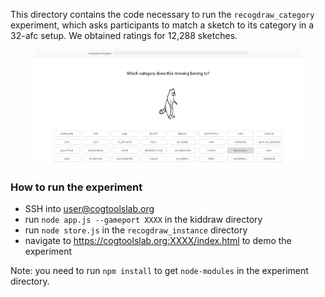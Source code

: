 This directory contains the code necessary to run the `recogdraw_category` experiment, which asks participants to match a sketch to its category in a 32-afc setup. We obtained ratings for 12,288 sketches.

<p align="center" style="font-size: smaller">
  <img width="85%" src="https://github.com/cogtoolslab/photodraw_cogsci2021/blob/master/experiments/recogdraw_category/stimuli/recogdraw_category_exampletrialpng.png"></img>
</p>

### How to run the experiment
- SSH into user@cogtoolslab.org 
- run `node app.js --gameport XXXX` in the kiddraw directory
- run `node store.js` in the `recogdraw_instance` directory
- navigate to https://cogtoolslab.org:XXXX/index.html to demo the experiment

Note: you need to run `npm install` to get `node-modules` in the experiment directory.
